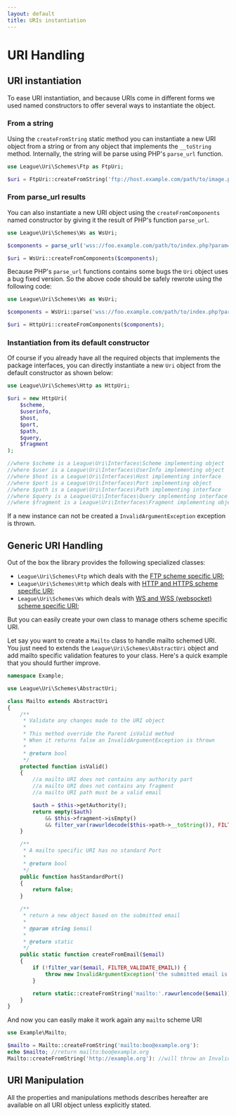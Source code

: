 ```yaml
---
layout: default
title: URIs instantiation
---
```


# URI Handling

## URI instantiation

To ease URI instantiation, and because URIs come in different forms we used named constructors to offer several ways to instantiate the object.

### From a string

Using the `createFromString` static method you can instantiate a new URI object from a string or from any object that implements the `__toString` method. Internally, the string will be parse using PHP's `parse_url` function.

~~~php
use League\Uri\Schemes\Ftp as FtpUri;

$uri = FtpUri::createFromString('ftp://host.example.com/path/to/image.png;type=i');
~~~

### From parse_url results

You can also instantiate a new URI object using the `createFromComponents` named constructor by giving it the result of PHP's function `parse_url`.

~~~php
use League\Uri\Schemes\Ws as WsUri;

$components = parse_url('wss://foo.example.com/path/to/index.php?param=value');

$uri = WsUri::createFromComponents($components);
~~~

Because PHP's `parse_url` functions contains some bugs the `Uri` object uses a bug fixed version. So the above code should be safely rewrote using the following code:

~~~php
use League\Uri\Schemes\Ws as WsUri;

$components = WsUri::parse('wss://foo.example.com/path/to/index.php?param=value');

$uri = HttpUri::createFromComponents($components);
~~~

### Instantiation from its default constructor

Of course if you already have all the required objects that implements the package interfaces, you can directly instantiate a new `Uri` object from the default constructor as shown below:

~~~php
use League\Uri\Schemes\Http as HttpUri;

$uri = new HttpUri(
    $scheme,
    $userinfo,
    $host,
    $port,
    $path,
    $query,
    $fragment
);

//where $scheme is a League\Uri\Interfaces\Scheme implementing object
//where $user is a League\Uri\Interfaces\UserInfo implementing object
//where $host is a League\Uri\Interfaces\Host implementing interface
//where $port is a League\Uri\Interfaces\Port implementing object
//where $path is a League\Uri\Interfaces\Path implementing interface
//where $query is a League\Uri\Interfaces\Query implementing interface
//where $fragment is a League\Uri\Interfaces\Fragment implementing object
~~~

<p class="message-warning">If a new instance can not be created a <code>InvalidArgumentException</code> exception is thrown.</p>

## Generic URI Handling

Out of the box the library provides the following specialized classes:

- `League\Uri\Schemes\Ftp` which deals with the [FTP scheme specific URI](/4.0/uri/ftp/);
- `League\Uri\Schemes\Http` which deals with [HTTP and HTTPS scheme specific URI](/4.0/uri/http/);
- `League\Uri\Schemes\Ws` which deals with [WS and WSS (websocket) scheme specific URI](/4.0/uri/ws/);

But you can easily create your own class to manage others scheme specific URI.

Let say you want to create a `Mailto` class to handle mailto schemed URI. You just need to extends the <code>League\Uri\Schemes\AbstractUri</code> object and add mailto specific validation features to your class. Here's a quick example that you should further improve.

~~~php
namespace Example;

use League\Uri\Schemes\AbstractUri;

class Mailto extends AbstractUri
{
    /**
     * Validate any changes made to the URI object
     *
     * This method override the Parent isValid method
     * When it returns false an InvalidArgumentException is thrown
     *
     * @return bool
     */
    protected function isValid()
    {
        //a mailto URI does not contains any authority part
        //a mailto URI does not contains any fragment
        //a mailto URI path must be a valid email

        $auth = $this->getAuthority();
        return empty($auth)
            && $this->fragment->isEmpty()
            && filter_var(rawurldecode($this->path->__toString()), FILTER_VALIDATE_EMAIL);
    }

    /**
     * A mailto specific URI has no standard Port
     *
     * @return bool
     */
    public function hasStandardPort()
    {
        return false;
    }

    /**
     * return a new object based on the submitted email
     *
     * @param string $email
     *
     * @return static
     */
    public static function createFromEmail($email)
    {
        if (!filter_var($email, FILTER_VALIDATE_EMAIL)) {
            throw new InvalidArgumentException('the submitted email is invalid');
        }

        return static::createFromString('mailto:'.rawurlencode($email));
    }
}
~~~

And now you can easily make it work again any `mailto` scheme URI

~~~php
use Example\Mailto;

$mailto = Mailto::createFromString('mailto:boo@example.org'):
echo $mailto; //return mailto:boo@example.org
Mailto::createFromString('http://example.org'): //will throw an InvalidArgumentException
~~~

## URI Manipulation

All the properties and manipulations methods describes hereafter are available on all URI object unless explicitly stated.
